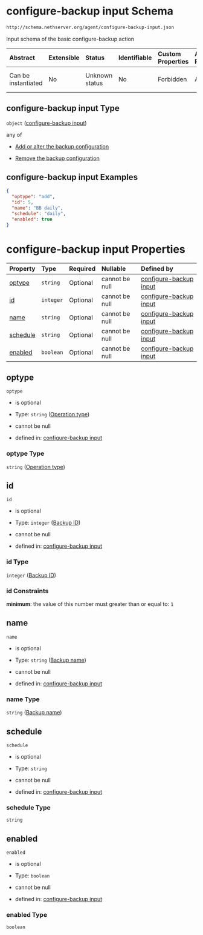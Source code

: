 # configure-backup input Schema

```txt
http://schema.nethserver.org/agent/configure-backup-input.json
```

Input schema of the basic configure-backup action

| Abstract            | Extensible | Status         | Identifiable | Custom Properties | Additional Properties | Access Restrictions | Defined In                                                                              |
| :------------------ | :--------- | :------------- | :----------- | :---------------- | :-------------------- | :------------------ | :-------------------------------------------------------------------------------------- |
| Can be instantiated | No         | Unknown status | No           | Forbidden         | Allowed               | none                | [configure-backup-input.json](agent/configure-backup-input.json "open original schema") |

## configure-backup input Type

`object` ([configure-backup input](configure-backup-input.md))

any of

*   [Add or alter the backup configuration](configure-backup-input-anyof-add-or-alter-the-backup-configuration.md "check type definition")

*   [Remove the backup configuration](configure-backup-input-anyof-remove-the-backup-configuration.md "check type definition")

## configure-backup input Examples

```json
{
  "optype": "add",
  "id": 5,
  "name": "BB daily",
  "schedule": "daily",
  "enabled": true
}
```

# configure-backup input Properties

| Property              | Type      | Required | Nullable       | Defined by                                                                                                                                                        |
| :-------------------- | :-------- | :------- | :------------- | :---------------------------------------------------------------------------------------------------------------------------------------------------------------- |
| [optype](#optype)     | `string`  | Optional | cannot be null | [configure-backup input](configure-backup-input-properties-operation-type.md "http://schema.nethserver.org/agent/configure-backup-input.json#/properties/optype") |
| [id](#id)             | `integer` | Optional | cannot be null | [configure-backup input](configure-backup-input-properties-backup-id.md "http://schema.nethserver.org/agent/configure-backup-input.json#/properties/id")          |
| [name](#name)         | `string`  | Optional | cannot be null | [configure-backup input](configure-backup-input-properties-backup-name.md "http://schema.nethserver.org/agent/configure-backup-input.json#/properties/name")      |
| [schedule](#schedule) | `string`  | Optional | cannot be null | [configure-backup input](configure-backup-input-properties-schedule.md "http://schema.nethserver.org/agent/configure-backup-input.json#/properties/schedule")     |
| [enabled](#enabled)   | `boolean` | Optional | cannot be null | [configure-backup input](configure-backup-input-properties-enabled.md "http://schema.nethserver.org/agent/configure-backup-input.json#/properties/enabled")       |

## optype



`optype`

*   is optional

*   Type: `string` ([Operation type](configure-backup-input-properties-operation-type.md))

*   cannot be null

*   defined in: [configure-backup input](configure-backup-input-properties-operation-type.md "http://schema.nethserver.org/agent/configure-backup-input.json#/properties/optype")

### optype Type

`string` ([Operation type](configure-backup-input-properties-operation-type.md))

## id



`id`

*   is optional

*   Type: `integer` ([Backup ID](configure-backup-input-properties-backup-id.md))

*   cannot be null

*   defined in: [configure-backup input](configure-backup-input-properties-backup-id.md "http://schema.nethserver.org/agent/configure-backup-input.json#/properties/id")

### id Type

`integer` ([Backup ID](configure-backup-input-properties-backup-id.md))

### id Constraints

**minimum**: the value of this number must greater than or equal to: `1`

## name



`name`

*   is optional

*   Type: `string` ([Backup name](configure-backup-input-properties-backup-name.md))

*   cannot be null

*   defined in: [configure-backup input](configure-backup-input-properties-backup-name.md "http://schema.nethserver.org/agent/configure-backup-input.json#/properties/name")

### name Type

`string` ([Backup name](configure-backup-input-properties-backup-name.md))

## schedule



`schedule`

*   is optional

*   Type: `string`

*   cannot be null

*   defined in: [configure-backup input](configure-backup-input-properties-schedule.md "http://schema.nethserver.org/agent/configure-backup-input.json#/properties/schedule")

### schedule Type

`string`

## enabled



`enabled`

*   is optional

*   Type: `boolean`

*   cannot be null

*   defined in: [configure-backup input](configure-backup-input-properties-enabled.md "http://schema.nethserver.org/agent/configure-backup-input.json#/properties/enabled")

### enabled Type

`boolean`
